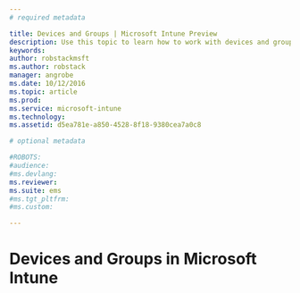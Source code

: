 ```yaml
---
# required metadata

title: Devices and Groups | Microsoft Intune Preview
description: Use this topic to learn how to work with devices and groups in Microsoft Intune
keywords:
author: robstackmsftms.author: robstack
manager: angrobe
ms.date: 10/12/2016
ms.topic: article
ms.prod:
ms.service: microsoft-intune
ms.technology:
ms.assetid: d5ea781e-a850-4528-8f18-9380cea7a0c8

# optional metadata

#ROBOTS:
#audience:
#ms.devlang:
ms.reviewer: 
ms.suite: ems
#ms.tgt_pltfrm:
#ms.custom:

---
```


# Devices and Groups in Microsoft Intune


